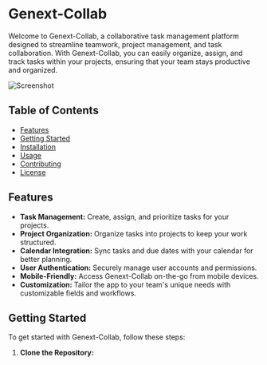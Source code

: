 # Genext-Collab

Welcome to Genext-Collab, a collaborative task management platform designed to streamline teamwork, project management, and task collaboration. With Genext-Collab, you can easily organize, assign, and track tasks within your projects, ensuring that your team stays productive and organized.

![Screenshot](screenshot.png)

## Table of Contents

- [Features](#features)
- [Getting Started](#getting-started)
- [Installation](#installation)
- [Usage](#usage)
- [Contributing](#contributing)
- [License](#license)

## Features

- **Task Management:** Create, assign, and prioritize tasks for your projects.
- **Project Organization:** Organize tasks into projects to keep your work structured.
- **Calendar Integration:** Sync tasks and due dates with your calendar for better planning.
- **User Authentication:** Securely manage user accounts and permissions.
- **Mobile-Friendly:** Access Genext-Collab on-the-go from mobile devices.
- **Customization:** Tailor the app to your team's unique needs with customizable fields and workflows.

## Getting Started

To get started with Genext-Collab, follow these steps:

1. **Clone the Repository:**
